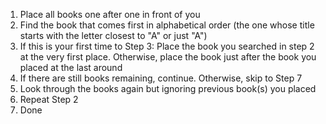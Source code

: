 1. Place all books one after one in front of you
2. Find the book that comes first in alphabetical order (the one whose title starts with the letter closest to "A" or just "A")
3. If this is your first time to Step 3: Place the book you searched in step 2 at the very first place. Otherwise, place the book just after the book you placed at the last around
4. If there are still books remaining, continue. Otherwise, skip to Step 7
5. Look through the books again but ignoring previous book(s) you placed
6. Repeat Step 2
7. Done
